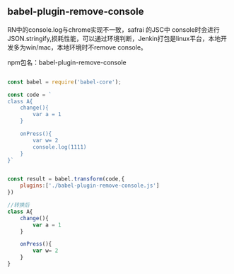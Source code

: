 ## babel-plugin-remove-console
RN中的console.log与chrome实现不一致，safrai 的JSC中 console时会进行JSON.stringify,损耗性能，可以通过环境判断，Jenkin打包是linux平台，本地开发多为win/mac，本地环境时不remove console。

npm包名：babel-plugin-remove-console

```js

const babel = require('babel-core');

const code = `
class A{
    change(){
        var a = 1
    }

    onPress(){
        var w= 2
        console.log(1111)
    }
}`


const result = babel.transform(code,{
    plugins:['./babel-plugin-remove-console.js']
})

//转换后
class A{
    change(){
        var a = 1
    }

    onPress(){
        var w= 2
    }
}


```

